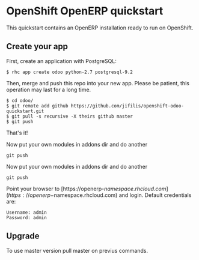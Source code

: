 # OpenShift OpenERP quickstart

This quickstart contains an OpenERP installation ready to run on OpenShift.

## Create your app

First, create an application with PostgreSQL:

```
$ rhc app create odoo python-2.7 postgresql-9.2
```

Then, merge and push this repo into your new app. Please be patient, this operation may last for a long time.

```
$ cd odoo/
$ git remote add github https://github.com/jifilis/openshift-odoo-quickstart.git
$ git pull -s recursive -X theirs github master
$ git push
```

That's it!

Now put your own modules in addons dir and do another 
```
git push
```

Now put your own modules in addons dir and do another 
```
git push
```

Point your browser to [https://openerp-$namespace.rhcloud.com](https://openerp-$namespace.rhcloud.com) and login.
Default credentials are:

```
Username: admin
Password: admin
```

## Upgrade

To use master version pull master on previus commands.
